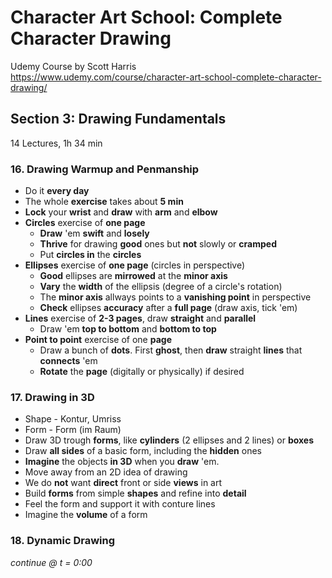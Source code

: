 # Character Art School: Complete Character Drawing
Udemy Course by Scott Harris <br>
<https://www.udemy.com/course/character-art-school-complete-character-drawing/>

## Section 3: Drawing Fundamentals
14 Lectures, 1h 34 min

### 16. Drawing Warmup and Penmanship
* Do it **every day**
* The whole **exercise** takes about **5 min**
* **Lock** your **wrist** and **draw** with **arm** and **elbow**
* **Circles** exercise of **one page**
    * **Draw** 'em **swift** and **losely**
    * **Thrive** for drawing **good** ones but **not** slowly or **cramped**
    * Put **circles in** the **circles**
* **Ellipses** exercise of **one page** (circles in perspective)
    * **Good** ellipses are **mirrowed** at the **minor axis**
    * **Vary** the **width** of the ellipsis (degree of a circle's rotation)
    * The **minor axis** allways points to a **vanishing point** in perspective
    * **Check** ellipses **accuracy** after a **full page** (draw axis, tick 'em)
* **Lines** exercise of **2-3 pages**, draw **straight** and **parallel**
    * Draw 'em **top to bottom** and **bottom to top**
* **Point to point** exercise of one **page**
    * Draw a bunch of **dots**. First **ghost**, then **draw** straight **lines** that **connects** 'em
    * **Rotate** the **page** (digitally or physically) if desired

### 17. Drawing in 3D
* Shape - Kontur, Umriss
* Form - Form (im Raum)
* Draw 3D trough **forms**, like **cylinders** (2 ellipses and 2 lines) or **boxes**
* Draw **all sides** of a basic form, including the **hidden** ones
* **Imagine** the objects **in 3D** when you **draw** 'em.
* Move away from an 2D idea of drawing
* We do **not** want **direct** front or side **views** in art
* Build **forms** from simple **shapes** and refine into **detail**
* Feel the form and support it with conture lines
* Imagine the **volume** of a form

### 18. Dynamic Drawing

*continue @ t = 0:00*